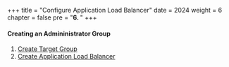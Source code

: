 +++
title = "Configure Application Load Balancer"
date = 2024
weight = 6
chapter = false
pre = "<b>6. </b>"
+++

#### Creating an Admininistrator Group

1. [Create Target Group](1-create-tg)
2. [Create Application Load Balancer](2-create-alb)